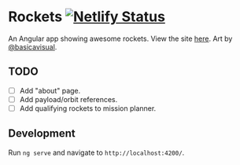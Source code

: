 # Rockets [![Netlify Status](https://api.netlify.com/api/v1/badges/b50ac369-3f63-4d6d-8089-ae69b804d781/deploy-status)](https://app.netlify.com/sites/rockets-fotijr/deploys)
An Angular app showing awesome rockets. View the site [here](https://rockets.fotijr.com/). Art by [@basicavisual](https://twitter.com/basicavisual).

## TODO
- [ ] Add "about" page.
- [ ] Add payload/orbit references.
- [ ] Add qualifying rockets to mission planner.

## Development
Run `ng serve` and navigate to `http://localhost:4200/`.

